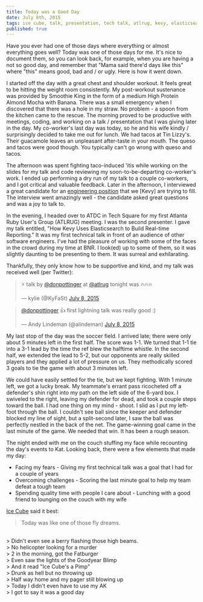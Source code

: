 ```yaml
---
title: Today was a Good Day
date: July 8th, 2015
tags: ice cube, talk, presentation, tech talk, atlrug, kevy, elasticsearch
published: true
---
```


Have you ever had one of those days where everything or almost everything goes well? Today was one of those days for me. It's nice to document them, so you can look back, for example, when you are having a not so good day, and remember that "Mama said there'd days like this" where "this" means good, bad and / or ugly. Here is how it went down.

I started off the day with a great chest and shoulder workout. It feels great to be hitting the weight room consistently. My post-workout sustenance was provided by Smoothie King in the form of a medium High Protein Almond Mocha with Banana. There was a small emergency when I discovered that there was a hole in my straw. No problem - a spoon from the kitchen came to the rescue. The morning proved to be productive with meetings, coding, and working on a talk / presentation that I was giving later in the day. My co-worker's last day was today, so he and his wife kindly / surprisingly decided to take me out for lunch. We had tacos at Tin Lizzy's. Their guacamole leaves an unpleasant after-taste in your mouth. The queso and tacos were good though. You typically can't go wrong with queso and tacos.

The afternoon was spent fighting taco-induced 'itis while working on the slides for my talk and code reviewing my soon-to-be-departing co-worker's work. I ended up performing a dry run of my talk to a couple co-workers, and I got critical and valuable feedback. Later in the afternoon, I interviewed a great candidate for an [engineering position](http://atlantatechvillage.com/job/kevy-atlanta-35-kevy-seeking-mid-level-developer) that we [Kevy] are trying to fill. The interview went amazingly well - the candidate asked great questions and was a joy to talk to.

In the evening, I headed over to ATDC in Tech Square for my first Atlanta Ruby User's Group (ATLRUG) meeting. I was the second presenter. I gave my talk entitled, "How Kevy Uses Elasticsearch to Build Real-time Reporting." It was my first technical talk in front of an audience of other software engineers. I've had the pleasure of working with some of the faces in the crowd during my time at BNR. I look(ed) up to some of them, so it was slightly daunting to be presenting to them. It was surreal and exhilarating.

Thankfully, they only know how to be supportive and kind, and my talk was received well (per Twitter):

<blockquote class="twitter-tweet" lang="en"><p lang="en" dir="ltr">⚡️ talk by <a href="https://twitter.com/donpottinger">@donpottinger</a> at <a href="https://twitter.com/atlrug">@atlrug</a> tonight was 🔥🔥🔥</p>&mdash; kylie (@KyFaSt) <a href="https://twitter.com/KyFaSt/status/618930721760112640">July 8, 2015</a></blockquote>
<script async src="//platform.twitter.com/widgets.js" charset="utf-8"></script>

<blockquote class="twitter-tweet" lang="en"><p lang="en" dir="ltr"><a href="https://twitter.com/donpottinger">@donpottinger</a> 👍 first lightning talk was really good :)</p>&mdash; Andy Lindeman (@alindeman) <a href="https://twitter.com/alindeman/status/618930238886645760">July 8, 2015</a></blockquote>
<script async src="//platform.twitter.com/widgets.js" charset="utf-8"></script>

My last stop of the day was the soccer field. I arrived late; there were only about 5 minutes left in the first half. The score was 1-1. We turned that 1-1 tie into a 3-1 lead by the time the ref blew the halftime whistle. In the second half, we extended the lead to 5-2, but our opponents are really skilled players and they applied a lot of pressure on us. They methodically scored 3 goals to tie the game with about 3 minutes left.

We could have easily settled for the tie, but we kept fighting. With 1 minute left, we got a lucky break. My teammate's errant pass ricocheted off a defender's shin right into my path on the left side of the 6-yard box. I swiveled to the right, leaving my defender for dead, and took a couple steps toward the ball. I had one thing on my mind - shoot. I slid as I put my left-foot through the ball. I couldn't see ball since the keeper and defender blocked my line of sight, but a split-second later, I saw the ball was perfectly nestled in the back of the net. The game-winning goal came in the last minute of the game. We needed that win. It has been a rough season.

The night ended with me on the couch stuffing my face while recounting the day's events to Kat. Looking back, there were a few elements that made my day:

* Facing my fears - Giving my first technical talk was a goal that I had for a couple of years
* Overcoming challenges - Scoring the last minute goal to help my team defeat a tough team
* Spending quality time with people I care about - Lunching with a good friend to lounging on the couch with my wife

[Ice Cube](https://www.youtube.com/watch?v=WoIgiwEVCUQ) said it best:

> Today was like one of those fly dreams.
<br>
> Didn't even see a berry flashing those high beams.
<br>
> No helicopter looking for a murder
<br>
> 2 in the morning, got the Fatburger
<br>
> Even saw the lights of the Goodyear Blimp
<br>
> And it read "Ice Cube's a Pimp"
<br>
> Drunk as hell but no throwing up
<br>
> Half way home and my pager still blowing up
<br>
> Today I didn't even have to use my AK
<br>
> I got to say it was a good day
